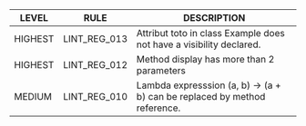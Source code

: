 | LEVEL | RULE | DESCRIPTION |
| ----- | ---- | ----------- |
| HIGHEST | LINT_REG_013 | Attribut toto in class Example does not have a visibility declared. |
| HIGHEST | LINT_REG_012 | Method display has more than 2 parameters |
| MEDIUM | LINT_REG_010 | Lambda expresssion (a, b) -> (a + b) can be replaced by method reference. |
